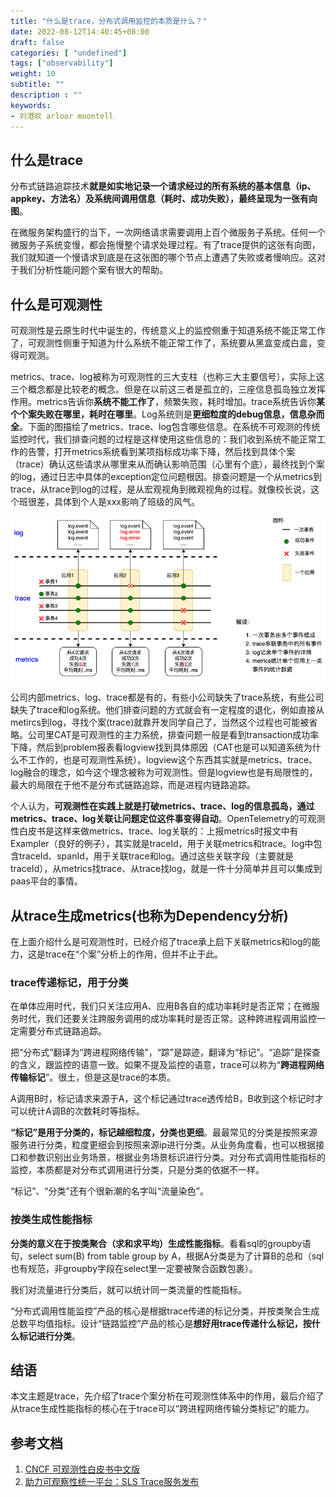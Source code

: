 ```yaml
---
title: "什么是trace，分布式调用监控的本质是什么？"
date: 2022-08-12T14:40:45+08:00
draft: false
categories: [ "undefined"]
tags: ["observability"]
weight: 10
subtitle: ""
description : ""
keywords:
- 刘港欢 arloor moontell
---
```


<!--more-->
## 什么是trace

分布式链路追踪技术**就是如实地记录一个请求经过的所有系统的基本信息（ip、appkey、方法名）及系统间调用信息（耗时、成功失败），最终呈现为一张有向图**。

在微服务架构盛行的当下，一次网络请求需要调用上百个微服务子系统。任何一个微服务子系统变慢，都会拖慢整个请求处理过程。有了trace提供的这张有向图，我们就知道一个慢请求到底是在这张图的哪个节点上遭遇了失败或者慢响应。这对于我们分析性能问题个案有很大的帮助。

## 什么是可观测性
可观测性是云原生时代中诞生的，传统意义上的监控侧重于知道系统不能正常工作了，可观测性侧重于知道为什么系统不能正常工作了，系统要从黑盒变成白盒，变得可观测。

metrics、trace、log被称为可观测性的三大支柱（也称三大主要信号），实际上这三个概念都是比较老的概念。但是在以前这三者是孤立的，三座信息孤岛独立发挥作用。metrics告诉你**系统不能工作了**，频繁失败，耗时增加。trace系统告诉你**某个个案失败在哪里，耗时在哪里**。Log系统则是**更细粒度的debug信息，信息杂而全**。下面的图描绘了metrics、trace、log包含哪些信息。在系统不可观测的传统监控时代，我们排查问题的过程是这样使用这些信息的：我们收到系统不能正常工作的告警，打开metrics系统看到某项指标成功率下降，然后找到具体个案（trace）确认这些请求从哪里来从而确认影响范围（心里有个底），最终找到个案的log，通过日志中具体的exception定位问题根因。排查问题是一个从metrics到trace，从trace到log的过程，是从宏观视角到微观视角的过程。就像校长说，这个班很差，具体到个人是xxx影响了班级的风气。

![](/img/metrics-trace-log.png)


公司内部metrics、log、trace都是有的，有些小公司缺失了trace系统，有些公司缺失了trace和log系统。他们排查问题的方式就会有一定程度的退化，例如直接从metircs到log，寻找个案(trace)就靠开发同学自己了，当然这个过程也可能被省略。公司里CAT是可观测性的主力系统，排查问题一般是看到transaction成功率下降，然后到problem报表看logview找到具体原因（CAT也是可以知道系统为什么不工作的，也是可观测性系统）。logview这个东西其实就是metrics、trace、log融合的理念，如今这个理念被称为可观测性。但是logview也是有局限性的，最大的局限在于他不是分布式链路追踪，而是进程内链路追踪。

个人认为，**可观测性在实践上就是打破metrics、trace、log的信息孤岛，通过metrics、trace、log关联让问题定位这件事变得自动**。OpenTelemetry的可观测性白皮书是这样来做metrics、trace、log关联的：上报metrics时报文中有Exampler（良好的例子），其实就是traceId，用于关联metrics和trace。log中包含traceId、spanId，用于关联trace和log。通过这些关联字段（主要就是traceId），从metrics找trace、从trace找log，就是一件十分简单并且可以集成到paas平台的事情。

## 从trace生成metrics(也称为Dependency分析)

在上面介绍什么是可观测性时，已经介绍了trace承上启下关联metrics和log的能力，这是trace在“个案”分析上的作用，但并不止于此。

### trace传递标记，用于分类

在单体应用时代，我们只关注应用A、应用B各自的成功率耗时是否正常；在微服务时代，我们还要关注跨服务调用的成功率耗时是否正常。这种跨进程调用监控一定需要分布式链路追踪。

把“分布式”翻译为“跨进程网络传输”，“踪”是踪迹，翻译为“标记”。“追踪”是探查的含义，跟监控的语意一致。如果不提及监控的语意，trace可以称为“**跨进程网络传输标记**”。很土，但是这是trace的本质。

A调用B时，标记请求来源于A，这个标记通过trace透传给B，B收到这个标记时才可以统计A调B的次数耗时等指标。

**“标记”是用于分类的，标记越细粒度，分类也更细**。最最常见的分类是按照来源服务进行分类，粒度更细会到按照来源ip进行分类。从业务角度看，也可以根据接口和参数识别出业务场景，根据业务场景标识进行分类。对分布式调用性能指标的监控，本质都是对分布式调用进行分类，只是分类的依据不一样。

“标记”、“分类”还有个很新潮的名字叫“流量染色”。

### 按类生成性能指标

**分类的意义在于按类聚合（求和求平均）生成性能指标**。看看sql的groupby语句，select sum(B) from table group by A，根据A分类是为了计算B的总和（sql也有规范，非groupby字段在select里一定要被聚合函数包裹）。

我们对流量进行分类后，就可以统计同一类流量的性能指标。

“分布式调用性能监控”产品的核心是根据trace传递的标记分类，并按类聚合生成总数平均值指标。设计“链路监控”产品的核心是**想好用trace传递什么标记，按什么标记进行分类**。


## 结语

本文主题是trace，先介绍了trace个案分析在可观测性体系中的作用，最后介绍了从trace生成性能指标的核心在于trace可以“跨进程网络传输分类标记”的能力。

## 参考文档

1. [CNCF 可观测性白皮书中文版](https://mp.weixin.qq.com/s/2xt1kHqJ2Sj2c4u08d1ejA)
2. [助力可观察性统一平台：SLS Trace服务发布](https://developer.aliyun.com/article/783621)